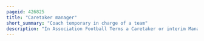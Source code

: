 ```yaml
---
pageid: 426825
title: "Caretaker manager"
short_summary: "Coach temporary in charge of a team"
description: "In Association Football Terms a Caretaker or interim Manager is Somebody who takes temporary Charge of a Football Team normally when the regular Manager is fired or leaves for a different Club. However, a Caretaker Manager may also be appointed if the regular Manager is suspended, Ill, has suspected Covid-19 or is unable to attend to their usual Duties. Examples of Caretaker Managers are germn Burgos angelo alessio Jordi Roura and Rob Page. Caretaker Managers are typically appointed at short Notice from within the Club usually by the Assistant Manager a senior Coach or an experienced Player."
---
```

